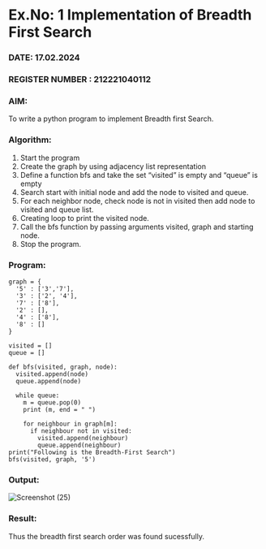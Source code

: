 # Ex.No: 1  Implementation of Breadth First Search 
### DATE: 17.02.2024                                                                          
### REGISTER NUMBER : 212221040112
### AIM: 
To write a python program to implement Breadth first Search. 
### Algorithm:
1. Start the program
2. Create the graph by using adjacency list representation
3. Define a function bfs and take the set “visited” is empty and “queue” is empty
4. Search start with initial node and add the node to visited and queue.
5. For each neighbor node, check node is not in visited then add node to visited and queue list.
6.  Creating loop to print the visited node.
7.   Call the bfs function by passing arguments visited, graph and starting node.
8.   Stop the program.
### Program:
```
graph = {
  '5' : ['3','7'],
  '3' : ['2', '4'],
  '7' : ['8'],
  '2' : [],
  '4' : ['8'],
  '8' : []
}

visited = [] 
queue = []   

def bfs(visited, graph, node): 
  visited.append(node)
  queue.append(node)

  while queue:  
    m = queue.pop(0) 
    print (m, end = " ") 

    for neighbour in graph[m]:
      if neighbour not in visited:
        visited.append(neighbour)
        queue.append(neighbour)
print("Following is the Breadth-First Search")
bfs(visited, graph, '5')
```

### Output:

![Screenshot (25)](https://github.com/Mathananthi/AI_Lab_2023-24/assets/135731816/730645e9-7179-4a3f-9b8d-2e2e825d960f)


### Result:
Thus the breadth first search order was found sucessfully.
